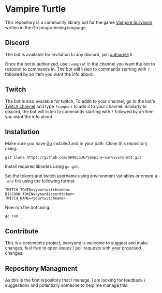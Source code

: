 # Vampire Turtle
This repository is a community library bot for the game [Vampire Survivors](https://store.steampowered.com/app/1794680/Vampire_Survivors/) written in the Go programming language.

## Discord
The bot is available for invitation to any discord, just [authorize](https://discord.com/api/oauth2/authorize?client_id=761955552091701258&permissions=52224&scope=bot) it.

Once the bot is authorized, use `!vampset` in the channel you want the bot to respond to commands in. The bot will listen to commands starting with `!` followed by an item you want the info about.

## Twitch
The bot is also available for twitch, To addit to your channel, go to the bot's [Twitch channel](https://www.twitch.tv/turtlevampire) and type `!vampset` to add it to your channel. Similarly to discord, the bot will listen to commands starting with `!` followed by an item you want the info about.

## Installation
Make sure you have [Go](https://go.dev/) installed and in your path.
Clone this repository using:
``` 
git clone https://github.com/SHA65536/Vampire-Survivors-Bot.git
```
Install required libraries using `go get`.

Set the tokens and twitch username using environment variables or create a `.env` file using the following format:
```
TWITCH_TOKEN=<yourtwitchtoken>
DISCORD_TOKEN=<yourdiscordtoken>
TWITCH_NAME=<yourtwitchname>
```

Now run the bot using:
```
go run .
```

## Contribute
This is a community project, everyone is welcome to suggest and make changes, feel free to open issues / pull requests with your proposed changes.

## Repository Managment
As this is the first repository that I manage, I am looking for feedback / suggestions and potentially someone to help me manage this.